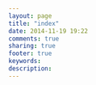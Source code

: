 ```yaml
---
layout: page
title: "index"
date: 2014-11-19 19:22
comments: true
sharing: true
footer: true
keywords: 
description: 
---
```

